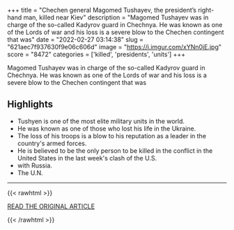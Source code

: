 +++
title = "Chechen general Magomed Tushayev, the president’s right-hand man, killed near Kiev"
description = "Magomed Tushayev was in charge of the so-called Kadyrov guard in Chechnya. He was known as one of the Lords of war and his loss is a severe blow to the Chechen contingent that was"
date = "2022-02-27 03:14:38"
slug = "621aec7f937630f9e06c606d"
image = "https://i.imgur.com/xYNn0jE.jpg"
score = "8472"
categories = ['killed', 'presidents', 'units']
+++

Magomed Tushayev was in charge of the so-called Kadyrov guard in Chechnya. He was known as one of the Lords of war and his loss is a severe blow to the Chechen contingent that was

## Highlights

- Tushyen is one of the most elite military units in the world.
- He was known as one of those who lost his life in the Ukraine.
- The loss of his troops is a blow to his reputation as a leader in the country's armed forces.
- He is believed to be the only person to be killed in the conflict in the United States in the last week's clash of the U.S.
- with Russia.
- The U.N.

---

{{< rawhtml >}}
  <p class="article-category">
    <a target="_blank" href="https://www.kiratas.com/chechen-general-magomed-tushayev-the-presidents-right-hand-man-killed-near-kiev/">READ THE ORIGINAL ARTICLE</a>
  </p>
{{< /rawhtml >}}
